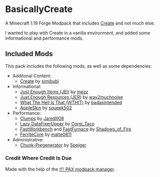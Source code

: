 # BasicallyCreate

A Minecraft 1.19 Forge Modpack that includes [Create](https://www.curseforge.com/minecraft/mc-mods/create) and not much else.

I wanted to play with Create in a vanilla environment, and added some informational and performance mods.

## Included Mods

This pack includes the following mods, as well as some dependencies:

* Additonal Content:
  * [Create](https://www.curseforge.com/minecraft/mc-mods/create) by [simibubi](https://www.curseforge.com/members/simibubi)
* Informational:
  * [Just Enough Items (JEI)](https://www.curseforge.com/minecraft/mc-mods/jei) by [mezz](https://www.curseforge.com/members/mezz)
  * [Just Enough Resources (JER)](https://www.curseforge.com/minecraft/mc-mods/just-enough-resources-jer) by [way2muchnoise](https://www.curseforge.com/members/way2muchnoise)
  * [What The Hell Is That (WTHIT)](https://www.curseforge.com/minecraft/mc-mods/wthit-forge) by [badasintended](https://www.curseforge.com/members/badasintended)
  * [AppleSkin](https://www.curseforge.com/minecraft/mc-mods/appleskin) by [squeek502](https://www.curseforge.com/members/squeek502)
* Performance:
  * [Clumps](https://www.curseforge.com/minecraft/mc-mods/clumps) by [Jaredlll08](https://www.curseforge.com/members/jaredlll08)
  * [Lazy DataFixerUpper](https://www.curseforge.com/minecraft/mc-mods/lazy-dfu-forge) by [Corgi_Taco](https://www.curseforge.com/members/corgi_taco)
  * [FastWorkbench](https://www.curseforge.com/minecraft/mc-mods/fastworkbench) and [FastFurnace](https://www.curseforge.com/minecraft/mc-mods/fastfurnace) by [Shadows_of_Fire](https://www.curseforge.com/members/shadows_of_fire)
  * [FerriteCore](https://www.curseforge.com/minecraft/mc-mods/ferritecore) by [malte0811](https://www.curseforge.com/members/malte0811)
* Administrative:
  * [Chunk-Pregenerator](https://www.curseforge.com/minecraft/mc-mods/chunkpregenerator) by [Speiger](https://www.curseforge.com/members/speiger)

### Credit Where Credit Is Due

Made with the help of the [📦 PAX modpack manager](https://github.com/froehlichA/pax).
